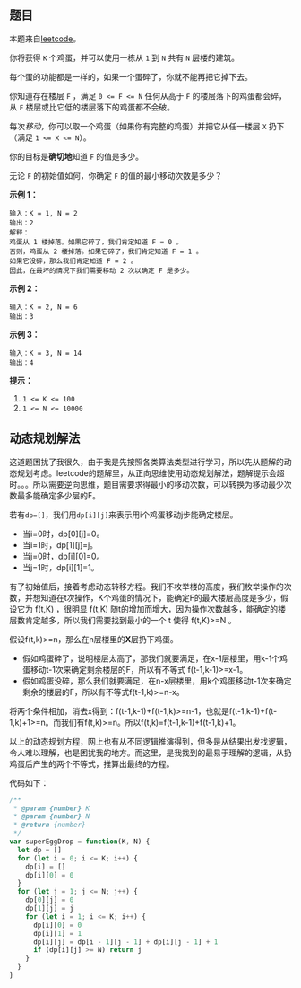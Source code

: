 ## 题目

本题来自[leetcode](https://leetcode-cn.com/explore/interview/card/top-interview-quesitons-in-2018/261/before-you-start/1110/)。

你将获得 `K` 个鸡蛋，并可以使用一栋从 `1` 到 `N` 共有 `N` 层楼的建筑。

每个蛋的功能都是一样的，如果一个蛋碎了，你就不能再把它掉下去。

你知道存在楼层 `F` ，满足 `0 <= F <= N` 任何从高于 `F` 的楼层落下的鸡蛋都会碎，从 `F` 楼层或比它低的楼层落下的鸡蛋都不会破。

每次*移动*，你可以取一个鸡蛋（如果你有完整的鸡蛋）并把它从任一楼层 `X` 扔下（满足 `1 <= X <= N`）。

你的目标是**确切地**知道 `F` 的值是多少。

无论 `F` 的初始值如何，你确定 `F` 的值的最小移动次数是多少？

**示例 1：**

```
输入：K = 1, N = 2
输出：2
解释：
鸡蛋从 1 楼掉落。如果它碎了，我们肯定知道 F = 0 。
否则，鸡蛋从 2 楼掉落。如果它碎了，我们肯定知道 F = 1 。
如果它没碎，那么我们肯定知道 F = 2 。
因此，在最坏的情况下我们需要移动 2 次以确定 F 是多少。
```

**示例 2：**

```
输入：K = 2, N = 6
输出：3
```

**示例 3：**

```
输入：K = 3, N = 14
输出：4
```

**提示：**

1. `1 <= K <= 100`
2. `1 <= N <= 10000`

## 动态规划解法

这道题困扰了我很久，由于我是先按照各类算法类型进行学习，所以先从题解的动态规划考虑。leetcode的题解里，从正向思维使用动态规划解法，题解提示会超时。。。所以需要逆向思维，题目需要求得最小的移动次数，可以转换为移动最少次数最多能确定多少层的F。

若有``dp=[]``，我们用``dp[i][j]``来表示用i个鸡蛋移动j步能确定楼层。

- 当i=0时，dp\[0][j]=0。
- 当i=1时，dp\[1][j]=j。
- 当j=0时，dp\[i][0]=0。
- 当j=1时，dp\[i][1]=1。

有了初始值后，接着考虑动态转移方程。我们不枚举楼的高度，我们枚举操作的次数，并想知道在t次操作，K个鸡蛋的情况下，能确定F的最大楼层高度是多少，假设它为 f(t,K) ，很明显 f(t,K) 随t的增加而增大，因为操作次数越多，能确定的楼层数肯定越多，所以我们需要找到最小的一个 t 使得 f(t,K)>=N 。

假设f(t,k)>=n，那么在n层楼里的**X**层扔下鸡蛋。

- 假如鸡蛋碎了，说明楼层太高了，那我们就要满足，在x-1层楼里，用k-1个鸡蛋移动t-1次来确定剩余楼层的F，所以有不等式 f(t-1,k-1)>=x-1。
- 假如鸡蛋没碎，那么我们就要满足，在n-x层楼里，用k个鸡蛋移动t-1次来确定剩余的楼层的F，所以有不等式f(t-1,k)>=n-x。

将两个条件相加，消去x得到：f(t-1,k-1)+f(t-1,k)>=n-1，也就是f(t-1,k-1)+f(t-1,k)+1>=n。而我们有f(t,k)>=n。所以f(t,k)=f(t-1,k-1)+f(t-1,k)+1。

以上的动态规划方程，网上也有从不同逻辑推演得到，但多是从结果出发找逻辑，令人难以理解，也是困扰我的地方。而这里，是我找到的最易于理解的逻辑，从扔鸡蛋后产生的两个不等式，推算出最终的方程。

代码如下：

```js
/**
 * @param {number} K
 * @param {number} N
 * @return {number}
 */
var superEggDrop = function(K, N) {
  let dp = []
  for (let i = 0; i <= K; i++) {
    dp[i] = []
    dp[i][0] = 0
  }
  for (let j = 1; j <= N; j++) {
    dp[0][j] = 0
    dp[1][j] = j
    for (let i = 1; i <= K; i++) {
      dp[i][0] = 0
      dp[i][1] = 1
      dp[i][j] = dp[i - 1][j - 1] + dp[i][j - 1] + 1
      if (dp[i][j] >= N) return j
    }
  }
}
```

